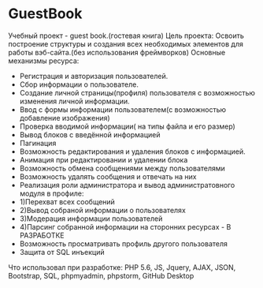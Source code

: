 # GuestBook
Учебный проект - guest book.(гостевая книга)
Цель проекта:
Освоить построение структуры и создания всех необходимых элементов для работы вэб-сайта.(без использования фреймворков)
Основные механизмы ресурса:
- Регистрация и авторизация пользователей.
- Сбор информации о пользователе.
- Создание личной страницы(профиля) пользователя с возможностью изменения личной информации.
- Ввод с формы информации пользователем(с возможностью добавление изображения)
- Проверка вводимой информации( на типы файла и его размер)
- Вывод блоков с введённой информацией
- Пагинация
- Возможность редактирования и удаления блоков с информацией.
- Анимация при редактировании и удалении блока
- Возможность обмена сообщениями между пользователями
- Возможность удалять сообщения и отвечать на них
- Реализация роли администратора и вывод администратовного модуля в профиле:
- 1)Перехват всех сообщений
- 2)Вывод собраной информации о пользователях
- 3)Модерация информации пользователей
- 4)Парсинг собранной информации на сторонних ресурсах - В РАЗРАБОТКЕ
- Возможность просматривать профиль другого пользователя
- Защита от SQL инъекций 

Что использовал при разработке:
PHP 5.6, JS, Jquery, AJAX, JSON, Bootstrap, SQL, phpmyadmin, phpstorm, GitHub Desktop

